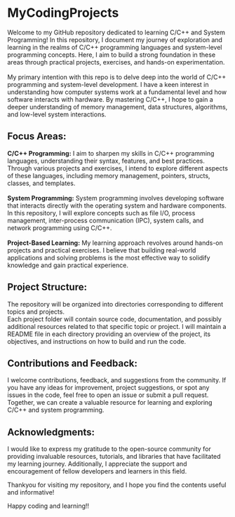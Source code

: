 # MyCodingProjects
Welcome to my GitHub repository dedicated to learning C/C++ and System Programming! In this repository, I document my journey of exploration and learning in the realms of C/C++ programming languages and system-level programming concepts. Here, I aim to build a strong foundation in these areas through practical projects, exercises, and hands-on experimentation.
<br/><br/>
My primary intention with this repo is to delve deep into the world of C/C++ programming and system-level development. I have a keen interest in understanding how computer systems work at a fundamental level and how software interacts with hardware. By mastering C/C++, I hope to gain a deeper understanding of memory management, data structures, algorithms, and low-level system interactions.

## Focus Areas:
**C/C++ Programming:** I aim to sharpen my skills in C/C++ programming languages, understanding their syntax, features, and best practices. Through various projects and exercises, I intend to explore different aspects of these languages, including memory management, pointers, structs, classes, and templates. <br/><br/>
**System Programming:** System programming involves developing software that interacts directly with the operating system and hardware components. In this repository, I will explore concepts such as file I/O, process management, inter-process communication (IPC), system calls, and network programming using C/C++. <br/><br/>
**Project-Based Learning:** My learning approach revolves around hands-on projects and practical exercises. I believe that building real-world applications and solving problems is the most effective way to solidify knowledge and gain practical experience.

## Project Structure:
The repository will be organized into directories corresponding to different topics and projects. <br/>
Each project folder will contain source code, documentation, and possibly additional resources related to that specific topic or project.
I will maintain a README file in each directory providing an overview of the project, its objectives, and instructions on how to build and run the code.

## Contributions and Feedback:
I welcome contributions, feedback, and suggestions from the community. If you have any ideas for improvement, project suggestions, or spot any issues in the code, feel free to open an issue or submit a pull request. Together, we can create a valuable resource for learning and exploring C/C++ and system programming.

## Acknowledgments:
I would like to express my gratitude to the open-source community for providing invaluable resources, tutorials, and libraries that have facilitated my learning journey. Additionally, I appreciate the support and encouragement of fellow developers and learners in this field.

Thankyou for visiting my repository, and I hope you find the contents useful and informative!


Happy coding and learning!!
